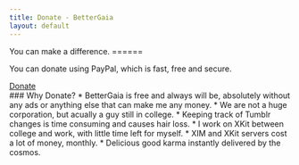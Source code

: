 ```yaml
---
title: Donate - BetterGaia
layout: default
---
```


<section>
    <div class="wrapper align-center">
        You can make a difference.
        ======
        <p>You can donate using PayPal, which is fast, free and secure.</p>
        <a href="https://addons.mozilla.org/en-us/firefox/addon/bettergaia/contribute/installed/" class="button">Donate</a>
    </div>
</section>

<section>
    <div class="wrapper align-center">
        ### Why Donate?
        * BetterGaia is free and always will be, absolutely without any ads or anything else that can make me any money.
        * We are not a huge corporation, but acually a guy still in college.
        * Keeping track of Tumblr changes is time consuming and causes hair loss.
        * I work on XKit between college and work, with little time left for myself.
        * XIM and XKit servers cost a lot of money, monthly.
        * Delicious good karma instantly delivered by the cosmos.
    </div>
</section>